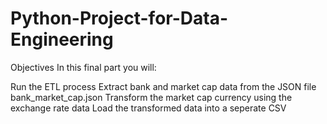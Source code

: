 # Python-Project-for-Data-Engineering

Objectives
In this final part you will:

Run the ETL process
Extract bank and market cap data from the JSON file bank_market_cap.json
Transform the market cap currency using the exchange rate data
Load the transformed data into a seperate CSV
